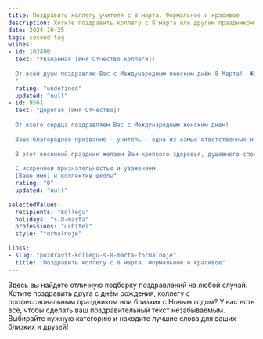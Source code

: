 ```yaml
---
title: Поздравить коллегу учителя с 8 марта. Формальное и красивое
description: Хотите поздравить коллегу с 8 марта или другим праздником? Наш ИИ создаст незабываемое поздравление, а вы обязательно выделитесь среди других.  
date: 2024-10-25
tags: second tag
wishes:
- id: 103400
  text: "Уважаемая [Имя Отчество коллеги]!
  
  От всей души поздравляю Вас с Международным женским днём 8 Марта!  Желаю Вам крепкого здоровья,  неиссякаемой энергии,  творческих успехов в Вашей благородной профессии учителя и  радости в каждом дне. Пусть  Ваша жизнь будет наполнена  светом, теплом и  взаимным уважением.
  "
  rating: "undefined"
  updated: "null"
- id: 9561
  text: "Дорогая [Имя Отчество]!
  
  От всего сердца поздравляем Вас с Международным женским днем!
  
  Ваше благородное призвание – учитель – одна из самых ответственных и почетных профессий. Своим теплом и заботой Вы создаете в наших сердцах стремление к знаниям, учите быть добрыми и отзывчивыми.
  
  В этот весенний праздник желаем Вам крепкого здоровья, душевного спокойствия, новых творческих успехов и благодарных учеников. Пусть в Вашей жизни всегда будет место для радости, любви и счастья.
  
  С искренней признательностью и уважением,
  [Ваше имя] и коллектив школы"
  rating: "0"
  updated: "null"

selectedValues:
  recipients: "kollegu"
  holidays: "s-8-marta"
  professions: "uchitel"
  style: "formalnoje"

links:
- slug: "pozdravit-kollegu-s-8-marta-formalnoje"
  title: "Поздравить коллегу с 8 марта. Формальное и красивое"
---
```


Здесь вы найдете отличную подборку поздравлений на любой случай. 
Хотите поздравить друга с днём рождения, коллегу с профессиональным праздником или близких с Новым годом? У нас есть всё, чтобы сделать ваш поздравительный текст незабываемым. Выбирайте нужную категорию и находите лучшие слова для ваших близких и друзей!
